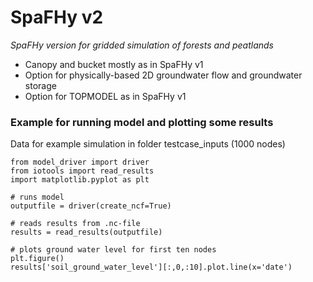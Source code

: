# SpaFHy v2

*SpaFHy version for gridded simulation of forests and peatlands*

 - Canopy and bucket mostly as in SpaFHy v1
 - Option for physically-based 2D groundwater flow and groundwater storage
 - Option for TOPMODEL as in SpaFHy v1

### Example for running model and plotting some results
Data for example simulation in folder testcase_inputs (1000 nodes)
```
from model_driver import driver
from iotools import read_results
import matplotlib.pyplot as plt

# runs model
outputfile = driver(create_ncf=True)

# reads results from .nc-file
results = read_results(outputfile)

# plots ground water level for first ten nodes
plt.figure()
results['soil_ground_water_level'][:,0,:10].plot.line(x='date')


